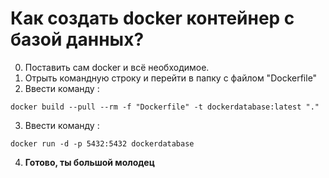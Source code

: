 # **Как создать docker контейнер с базой данных?**
0. Поставить сам docker и всё необходимое.
1. Отрыть командную строку и перейти в папку с файлом "Dockerfile" 
2. Ввести команду : 
```
docker build --pull --rm -f "Dockerfile" -t dockerdatabase:latest "."
```
3. Ввести команду : 
```
docker run -d -p 5432:5432 dockerdatabase
```
4. **Готово, ты большой молодец**
